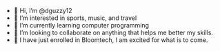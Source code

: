 - 👋 Hi, I’m @dguzzy12
- 👀 I’m interested in sports, music, and travel
- 🌱 I’m currently learning computer programming
- 💞️ I’m looking to collaborate on anything that helps me better my skills.
- 🤯 I have just enrolled in Bloomtech, I am excited for what is to come.

<!---
dguzzy12/dguzzy12 is a ✨ special ✨ repository because its `README.md` (this file) appears on your GitHub profile.
You can click the Preview link to take a look at your changes.
--->
